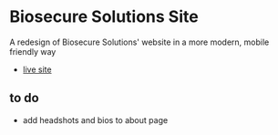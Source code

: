 # Biosecure Solutions Site
A redesign of Biosecure Solutions' website in a more modern, mobile friendly way

- [live site](https://bio-securesolutions.com/)

## to do
- add headshots and bios to about page
